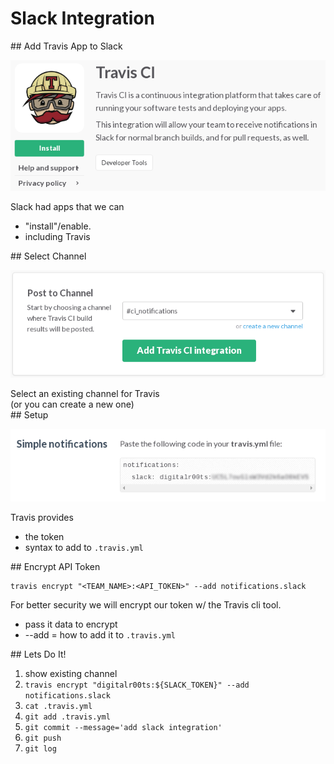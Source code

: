 # Slack Integration

<section>
## Add Travis App to Slack

![slack-01-travis-install.png](img/slack-01-travis-install.png)

<aside class="notes">
Slack had apps that we can

* "install"/enable.
* including Travis

</aside>
</section>
<!-- -->

<section>
## Select Channel

![slack-02-travis-channel.png](img/slack-02-travis-channel.png)

<aside class="notes">
Select an existing channel for Travis<br/>(or you can create a new one)

</aside>
</section>
<!-- -->

<section>
## Setup

![slack-03-travis-setup.png](img/slack-03-travis-setup.png)

<aside class="notes">
Travis provides

* the token
* syntax to add to `.travis.yml`

</aside>
</section>
<!-- -->

<section>
## Encrypt API Token

```
travis encrypt "<TEAM_NAME>:<API_TOKEN>" --add notifications.slack
```

<aside class="notes">
For better security we will encrypt our token w/ the Travis cli tool.

* pass it data to encrypt
* --add = how to add it to `.travis.yml`

</aside>
</section>
<!-- -->

<section>
## Lets Do It!

<aside class="notes">

1. show existing channel
1. `travis encrypt "digitalr00ts:${SLACK_TOKEN}" --add notifications.slack`
1. `cat .travis.yml`
1. `git add .travis.yml`
1. `git commit --message='add slack integration'`
1. `git push`
1. `git log`

</aside>
</section>
<!-- -->

